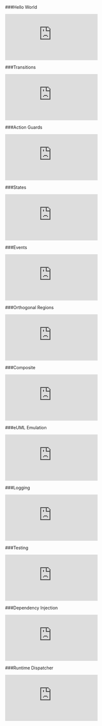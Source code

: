 ###Hello World

![CPP](https://raw.githubusercontent.com/boost-experimental/msm-lite/master/example/hello_world.cpp)

###Transitions

![CPP](https://raw.githubusercontent.com/boost-experimental/msm-lite/master/example/transitions.cpp)

###Action Guards

![CPP](https://raw.githubusercontent.com/boost-experimental/msm-lite/master/example/action_guards.cpp)

###States

![CPP](https://raw.githubusercontent.com/boost-experimental/msm-lite/master/example/states.cpp)

###Events

![CPP](https://raw.githubusercontent.com/boost-experimental/msm-lite/master/example/events.cpp)

###Orthogonal Regions

![CPP](https://raw.githubusercontent.com/boost-experimental/msm-lite/master/example/orthogonal_regions.cpp)

###Composite

![CPP](https://raw.githubusercontent.com/boost-experimental/msm-lite/master/example/composite.cpp)

###eUML Emulation

![CPP](https://raw.githubusercontent.com/boost-experimental/msm-lite/master/example/euml_emulation.cpp)

###Logging

![CPP](https://raw.githubusercontent.com/boost-experimental/msm-lite/master/example/logging.cpp)

###Testing

![CPP](https://raw.githubusercontent.com/boost-experimental/msm-lite/master/example/testing.cpp)

###Dependency Injection

![CPP](https://raw.githubusercontent.com/boost-experimental/msm-lite/master/example/di.cpp)

###Runtime Dispatcher

![CPP](https://raw.githubusercontent.com/boost-experimental/msm-lite/master/example/dispatch_table.cpp)

